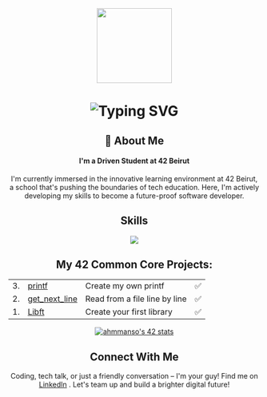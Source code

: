 
<div id="header" align="center">
  <img src="https://i.giphy.com/media/v1.Y2lkPTc5MGI3NjExN3hoNXJsc3E2bDl5a3kwOTBwbXlpMXdncTE4bWFvYjFwYjJ1Mmp5byZlcD12MV9pbnRlcm5hbF9naWZfYnlfaWQmY3Q9Zw/bGgsc5mWoryfgKBx1u/giphy.gif" width="150"/>
</div>
<div align="center">
    <h1>
        <img src="https://readme-typing-svg.herokuapp.com?font=Jetbrains+mono&size=40&duration=3000&color=7fcefe&center=true&vCenter=true&width=435&lines=Hey..+I'm+Ahmad;This+is..;..my+Github..;" alt="Typing SVG"/>
    </h1>
</div>
<div align="center">
    <h2>🚀 About Me</h2>
    <h4>I'm a Driven Student at 42 Beirut</h4>
    <p>I'm currently immersed in the innovative learning environment at 42 Beirut, a school that's pushing the boundaries of tech education. Here, I'm actively developing my skills to become a future-proof software developer.</p>
</div>

<div align= "center">
  <h2>Skills</h2>
  <a href="https://skillicons.dev">
    <img src="https://skillicons.dev/icons?i=c,cpp,html,css,python,java,git,github,vim,vscode" />
  </a>
</div>

<h2 align="center"> My 42 Common Core Projects:</h2>
<table align="center">
    <tr>
    <td>3.</td>
    <td><a href="https://github.com/ahmadmnsur/42_printf">printf</a></td>
    <td>Create my own printf</td>
    <td>✅</td>
  </tr>
  <tr>
    <td>2.</td>
    <td><a href="https://github.com/ahmadmnsur/42_get_next_line">get_next_line</a></td>
    <td>Read from a file line by line</td>
    <td>✅</td>
  </tr>
  <tr>
    <td>1.</td>
    <td><a href="https://github.com/ahmadmnsur/42_Libft">Libft</a></td>
    <td>Create your first library</td>
    <td>✅</td>
    
  </tr>
</table>
 </table>
 <div align ="center">
   
 [![ahmmanso's 42 stats](https://badge.nimon.fr/api/v2/clzah4drn076601rsftecbxyc/stats?cursusId=21&coalitionId=446)](https://github.com/Nimon77/badge42)
 </div>
<div align ="center">
  <h2>Connect With Me</h2>
  <p>Coding, tech talk, or just a friendly conversation – I'm your guy! Find me on <a href ="https://www.linkedin.com/in/ahmad-mansour-192766209/" target="_blank">LinkedIn</a> . Let's team up and build a brighter digital future!</p>
</div>
